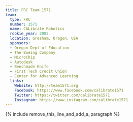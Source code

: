 ```yaml
---
title: FRC Team 1571
team:
  type: FRC
  number: 1571
  name: CALibrate Robotics
  rookie_year: 2005
  location: Gresham, Oregon, USA
  sponsors:
  - Oregon Dept of Education
  - The Boeing Company
  - MicroChip
  - Autodesk
  - Benchmade Knife
  - First Tech Credit Union
  - Center for Advanced Learning
  links:
    Website: http://team1571.org
    Facebook: https://www.facebook.com/calibrate1571
    Twitter: https://twitter.com/calibrate1571
    Instagram: https://www.instagram.com/calibrate1571
---
```


{% include remove_this_line_and_add_a_paragraph %}